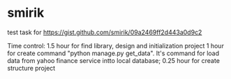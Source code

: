 smirik
======

test task for https://gist.github.com/smirik/09a2469ff2d443a0d9c2


Time control:
1.5 hour for find library, design and initialization project
1 hour for create command "python manage.py get_data". It's command for load data from yahoo finance service intto local database;
0.25 hour for create structure project
